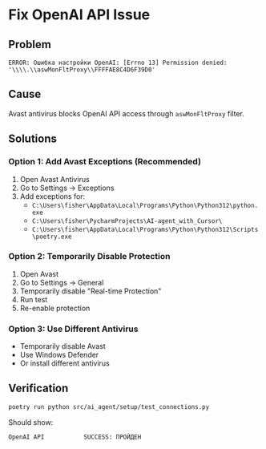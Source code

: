 # Fix OpenAI API Issue

## Problem
```
ERROR: Ошибка настройки OpenAI: [Errno 13] Permission denied: '\\\\.\\aswMonFltProxy\\FFFFAE8C4D6F39D0'
```

## Cause
Avast antivirus blocks OpenAI API access through `aswMonFltProxy` filter.

## Solutions

### Option 1: Add Avast Exceptions (Recommended)
1. Open Avast Antivirus
2. Go to Settings → Exceptions
3. Add exceptions for:
   - `C:\Users\fisher\AppData\Local\Programs\Python\Python312\python.exe`
   - `C:\Users\fisher\PycharmProjects\AI-agent_with_Cursor\`
   - `C:\Users\fisher\AppData\Local\Programs\Python\Python312\Scripts\poetry.exe`

### Option 2: Temporarily Disable Protection
1. Open Avast
2. Go to Settings → General
3. Temporarily disable "Real-time Protection"
4. Run test
5. Re-enable protection

### Option 3: Use Different Antivirus
- Temporarily disable Avast
- Use Windows Defender
- Or install different antivirus

## Verification
```bash
poetry run python src/ai_agent/setup/test_connections.py
```

Should show:
```
OpenAI API           SUCCESS: ПРОЙДЕН
```


